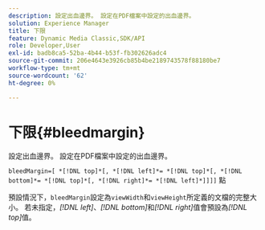 ```yaml
---
description: 設定出血邊界。 設定在PDF檔案中設定的出血邊界。
solution: Experience Manager
title: 下限
feature: Dynamic Media Classic,SDK/API
role: Developer,User
exl-id: badb8ca5-52ba-4b44-b53f-fb302626adc4
source-git-commit: 206e4643e3926cb85b4be2189743578f88180be7
workflow-type: tm+mt
source-wordcount: '62'
ht-degree: 0%

---
```


# 下限{#bleedmargin}

設定出血邊界。 設定在PDF檔案中設定的出血邊界。

`bleedMargin=[ *[!DNL top]*[, *[!DNL left]*= *[!DNL top]*[, *[!DNL bottom]*= *[!DNL top]*[, *[!DNL right]*= *[!DNL left]*]]]]` 點

預設情況下，`bleedMargin`設定為`viewWidth`和`viewHeight`所定義的文檔的完整大小。 若未指定，*[!DNL left]*、*[!DNL bottom]*&#x200B;和&#x200B;*[!DNL right]*&#x200B;值會預設為&#x200B;*[!DNL top]*&#x200B;值。
